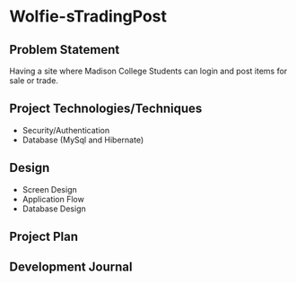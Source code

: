 # Wolfie-sTradingPost

Problem Statement
-----------------
Having a site where Madison College Students can login and post items for sale or trade.

Project Technologies/Techniques
-------------------------------
* Security/Authentication
* Database (MySql and Hibernate)

Design
------
* Screen Design
* Application Flow
* Database Design

Project Plan
------------

Development Journal
-------------------
